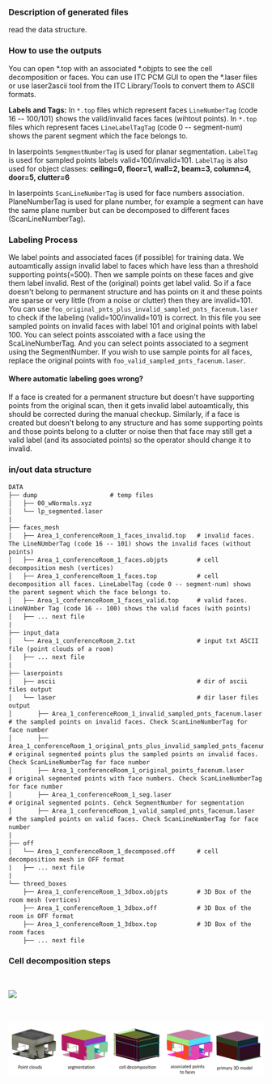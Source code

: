 ### Description of generated files
read the data structure.

### How to use the outputs
You can open *.top with an associated *.objpts to see the cell decomposition or faces.
You can use ITC PCM GUI to open the *.laser files or use laser2ascii tool from the ITC Library/Tools 
to convert them to ASCII formats.

**Labels and Tags:**
In `*.top` files which represent faces `LineNumberTag` (code 16 -- 100/101) shows the valid/invalid faces faces (wihtout points).
In `*.top` files which represent faces `LineLabelTagTag` (code 0 -- segment-num) shows the parent segment which the face belongs to.

In laserpoints `SemgmentNumberTag` is used for planar segmentation. 
`LabelTag` is used for sampled points labels valid=100/invalid=101. 
`LabelTag` is also used for object classes: 
**ceiling=0, floor=1, wall=2, beam=3, column=4, door=5, clutter=6**

In laserpoints `ScanLineNumberTag` is used for face numbers association. PlaneNumberTag is used for plane number, 
for example a segment can have the same plane number but can be decomposed to different faces (ScanLineNumberTag).

### Labeling Process
We label points and associated faces (if possible) for training data.
We autoamtically assign invalid label to faces which have less than a threshold supporting points(=500). Then we sample
points on these faces and give them label invalid. Rest of the (original) points get label valid. So if a face doesn't belong to
permanent structure and has points on it and these points are sparse or very little (from a noise or clutter) then they are invalid=101.
You can use `foo_original_pnts_plus_invalid_sampled_pnts_facenum.laser` to check if the labeling (valid=100/invalid=101) is correct.
In this file you see sampled points on invalid faces with label 101 and original points with label 100. You can select points
asscoiated with a face using the ScaLineNumberTag. And you can select points associated to a segment using the SegmentNumber.
If you wish to use sample points for all faces, replace the original points with `foo_valid_sampled_pnts_facenum.laser`.

#### Where automatic labeling goes wrong?
If a face is created for a permanent structure but doesn't have supporting points from the original scan, then it gets invalid label autoamtically,
this should be corrected during the manual checkup.
Similarly, if a face is created but doesn't belong to any structure and has some supporting points and those points belong to a clutter or noise then that face
 may still get a valid label (and its associated points) so the operator should change it to invalid.

### in/out data structure
```
DATA
├── dump                    # temp files
│   ├── 00_wNormals.xyz
│   └── lp_segmented.laser
|
├── faces_mesh
│   ├── Area_1_conferenceRoom_1_faces_invalid.top   # invalid faces. The LineNUmberTag (code 16 -- 101) shows the invalid faces (without points)
│   ├── Area_1_conferenceRoom_1_faces.objpts        # cell decomposition mesh (vertices)  
│   ├── Area_1_conferenceRoom_1_faces.top           # cell decomposition all faces. LineLabelTag (code 0 -- segment-num) shows the parent segment which the face belongs to.
│   ├── Area_1_conferenceRoom_1_faces_valid.top     # valid faces. LineNUmber Tag (code 16 -- 100) shows the valid faces (with points)
│   ├── ... next file
|
├── input_data
│   └── Area_1_conferenceRoom_2.txt                 # input txt ASCII file (point clouds of a room)
│   ├── ... next file
|
├── laserpoints
│   ├── ascii                                       # dir of ascii files output
│   └── laser                                       # dir laser files output
│       ├── Area_1_conferenceRoom_1_invalid_sampled_pnts_facenum.laser                          # the sampled points on invalid faces. Check ScanLineNumberTag for face number
│       ├── Area_1_conferenceRoom_1_original_pnts_plus_invalid_sampled_pnts_facenum.laser       # original segmented points plus the sampled points on invalid faces. Check ScanLineNumberTag for face number
│       ├── Area_1_conferenceRoom_1_original_points_facenum.laser                               # original segmented points with face numbers. Check ScanLineNumberTag for face number
│       ├── Area_1_conferenceRoom_1_seg.laser                                                   # original segmented points. Cehck SegmentNumber for segmentation
│       ├── Area_1_conferenceRoom_1_valid_sampled_pnts_facenum.laser                            # the sampled points on valid faces. Check ScanLineNumberTag for face number 
|
├── off
│   └── Area_1_conferenceRoom_1_decomposed.off      # cell decomposition mesh in OFF format
|   ├── ... next file
|
└── threed_boxes
    ├── Area_1_conferenceRoom_1_3dbox.objpts        # 3D Box of the room mesh (vertices)
    ├── Area_1_conferenceRoom_1_3dbox.off           # 3D Box of the room in OFF format
    ├── Area_1_conferenceRoom_1_3dbox.top           # 3D Box of the room faces
    ├── ... next file
```

### Cell decomposition steps
&nbsp;
<p float="left">
    <img src="image/celldecomposition_steps.png"/>
</p>

&nbsp;

![Figure1: the cell decomposition steps](https://github.com/shayannikoohemat/MappingLibrary_2021/blob/master/Tools/indoor_geometry_reconstruction_v2/cell_decomposition/images/celldecomposition_steps.png)
